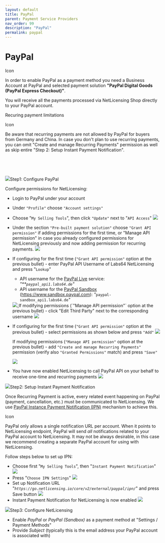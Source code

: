 ```yaml
---
layout: default
title: PayPal
parent: Payment Service Providers
nav_order: 99
description: "PayPal"
permalink: paypal
---
```


PayPal
======

<span class="aui-icon icon-success">Icon</span>

In order to enable PayPal as a payment method you need a Business
Account at PayPal and selected payment solution **"PayPal Digital Goods
(PayPal Express Checkout)"**.

You will receive all the payments processed via NetLicensing Shop
directly to your PayPal account.

Recuring payment limitations

<span class="aui-icon icon-warning">Icon</span>

Be aware that recurring payments are not allowed by PayPal for buyers
from Germany and China. In case you don't plan to use recurring
payments, you can omit "Create and manage Recurring Payments" permission
as well as skip entire "Step 2: Setup Instant Payment Notification".

 

 

<span
class="expand-control-icon"><img src="assets/images/icons/grey_arrow_down.png" class="expand-control-image" /></span><span
class="expand-control-text">Step1: Configure PayPal</span>

Configure permissions for NetLicensing:

-   Login to PayPal under your account

<!-- -->

-   Under `"Profile"` choose `"Account settings"`

<!-- -->

-   Choose "`My Selling Tools`", then click `"Update"` next to
    "`API Access`"
    <a href="assets/images/11010239/17629239.png" data-lightbox="paypal" data-title="My Selling Tools" data-alt="My Selling Tools">
      <img src="assets/images/11010239/17629239.png" class="confluence-embedded-image" />
    </a>

<!-- -->

-   Under the section `"Pre-built payment solution"` choose
    `"Grant API permission"` if adding permissions for the first time,
    or "Manage API permission" in case you already configured
    permissions for NetLicensing previously and now adding permission
    for recurring payments.
    <a href="assets/images/11010239/17629240.png" data-lightbox="paypal" data-title="Pre-built payment solution" data-alt="Pre-built payment solution">
      <img src="assets/images/11010239/17629240.png" class="confluence-embedded-image" />
    </a>

<!-- -->

-   If configuring for the first time (`"Grant API permission"` option
    at the previous bullet) - enter PayPal API Username of Labs64
    NetLicensing and press "`Lookup`"
    -   API username for the
        <a href="https://www.paypal.com" class="external-link">PayPal Live</a>
        service: *"**`paypal_api1.labs64.de`"*
    -   API username for the
        <a href="https://www.sandbox.paypal.com" class="external-link">PayPal Sandbox</a>
        (<a href="https://www.sandbox.paypal.com/" class="external-link">https://www.sandbox.paypal.com</a>):
        *"*`paypal-sandbox_api1.labs64.de`*"*

    <a href="assets/images/11010239/17629242.png" data-lightbox="paypal" data-title="Grant API permission" data-alt="Grant API permission">
      <img src="assets/images/11010239/17629242.png" class="confluence-embedded-image" />
    </a>
    If modifying permissions (`"Manage API permission"` option at the
    previous bullet) - click "Edit Third Party" next to the
    corresponding username

    <a href="assets/images/11010239/17629241.png" data-lightbox="paypal" data-title="Manage API permission" data-alt="Manage API permission">
      <img src="assets/images/11010239/17629241.png" class="confluence-embedded-image" />
    </a>

<!-- -->

-   If configuring for the first time (`"Grant API permission"` option
    at the previous bullet) - select permissions as shown below and
    press `"Add"`
    <a href="assets/images/11010239/17629243.png" data-lightbox="paypal" data-title="Grant API permission" data-alt="Grant API permission">
      <img src="assets/images/11010239/17629243.png" class="confluence-embedded-image" />
    </a>

    If modifying permissions (`"Manage API permission"` option at the
    previous bullet) - add `"Create and manage Recurring Payments"`
    permission (verify also `"Granted Permissions"` match) and press
    `"Save"`

    <a href="assets/images/11010239/17629244.png" data-lightbox="paypal" data-title="Granted Permissions" data-alt="Granted Permissions">
      <img src="assets/images/11010239/17629244.png" class="confluence-embedded-image" />
    </a>

<!-- -->

-   You have now enabled NetLicensing to call PayPal API on your behalf
    to receive one-time and recurring payments
    <a href="assets/images/11010239/17629245.png" data-lightbox="paypal" data-title="PayPal API" data-alt="PayPal API">
      <img src="assets/images/11010239/17629245.png" class="confluence-embedded-image" />
    </a>

<span
class="expand-control-icon"><img src="assets/images/icons/grey_arrow_down.png" class="expand-control-image" /></span><span
class="expand-control-text">Step2: Setup Instant Payment
Notification</span>

Once Recurring Payment is active, every related event happening on
PayPal (payment, cancellation, etc.) must be communicated to
NetLicensing. We use
<a href="https://developer.paypal.com/docs/classic/products/instant-payment-notification/" class="external-link">PayPal Instance Payment Notification (IPN)</a>
mechanism to achieve this.

<span class="aui-icon icon-problem">Icon</span>

PayPal only allows a single notification URL per account. When it points
to NetLicensing endpoint, PayPal will send *all* notifications related
to your PayPal account to NetLicensing. It may not be always desirable,
in this case we recommend creating a separate PayPal account for using
with NetLicensing.

Follow steps below to set up IPN:

-   Choose first "`My Selling Tools`", then
    "`Instant Payment Notification`"
    <a href="assets/images/11010239/17629222.png" data-lightbox="paypal" data-title="Instant Payment Notification" data-alt="Instant Payment Notification">
      <img src="assets/images/11010239/17629222.png" class="confluence-embedded-image" />
    </a>
-   Press "`Choose IPN Settings`"
    <a href="assets/images/11010239/17629223.png" data-lightbox="paypal" data-title="Choose IPN Settings" data-alt="Choose IPN Settings">
      <img src="assets/images/11010239/17629223.png" class="confluence-embedded-image" />
    </a>
-   Set up Notification URL
    "*`https://go.netlicensing.io/core/v2/external/paypal/ipn/`*" and
    press Save button
    <a href="assets/images/11010239/17629224.png" data-lightbox="paypal" data-title="Set up Notification URL" data-alt="Set up Notification URL">
      <img src="assets/images/11010239/17629224.png" class="confluence-embedded-image" />
    </a>
-   Instant Payment Notification for NetLicensing is now enabled
    <a href="assets/images/11010239/17629221.png" data-lightbox="paypal" data-title="Instant Payment Notification" data-alt="Instant Payment Notification">
      <img src="assets/images/11010239/17629221.png" class="confluence-embedded-image" />
    </a>

<span
class="expand-control-icon"><img src="assets/images/icons/grey_arrow_down.png" class="expand-control-image" /></span><span
class="expand-control-text">Step3: Configure NetLicensing</span>

-   Enable *PayPal* or *PayPal (Sandbox)* as a payment method at
    "Settings / Payment Methods"
-   Provide *Subject* (typically this is the email address your PayPal
    account is associated with)

 

<span style="white-space: pre-wrap;">
</span>
